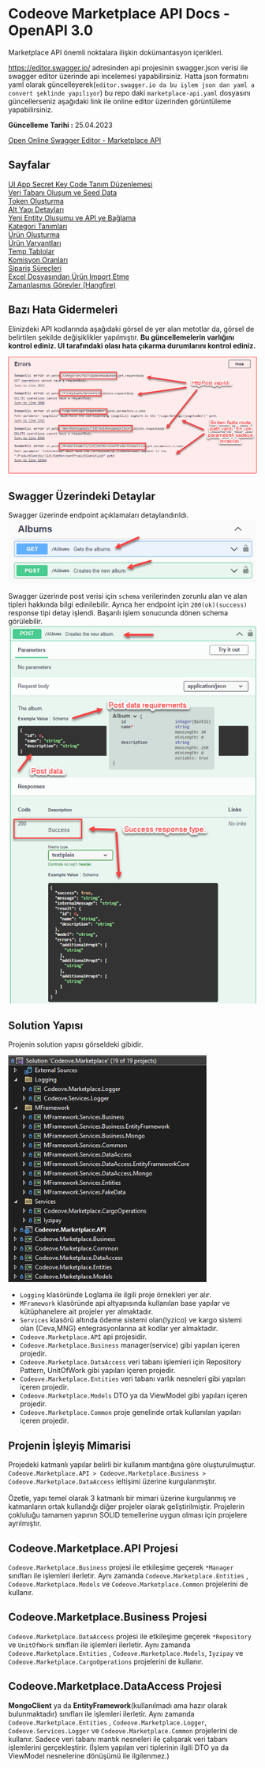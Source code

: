 # Codeove Marketplace API Docs - OpenAPI 3.0

Marketplace API önemli noktalara ilişkin dokümantasyon içerikleri.

https://editor.swagger.io/ adresinden api projesinin swagger.json verisi ile swagger editor üzerinde api incelemesi yapabilirsiniz. Hatta json formatını yaml olarak güncelleyerek(`editor.swagger.io da bu işlem json dan yaml a convert şeklinde yapılıyor`) bu repo daki `marketplace-api.yaml` dosyasını güncellerseniz aşağıdaki link ile online editor üzerinden görüntüleme yapabilirsiniz.

**Güncelleme Tarihi :**
25.04.2023

[Open Online Swagger Editor - Marketplace API](https://editor.swagger.io?url=https://raw.githubusercontent.com/muratbaseren/codeove-marketplace-api-docs/master/marketplace-api.yaml)

## Sayfalar
[UI App Secret Key Code Tanım Düzenlemesi](page-ui-app-secret-key-code.md)<br>
[Veri Tabanı Oluşum ve Seed Data](create-database-seed-data.md)<br>
[Token Oluşturma](token-olusturma.md)<br>
[Alt Yapı Detayları](infrastructure-details.md)<br>
[Yeni Entity Oluşumu ve API ye Bağlama](new-entity-and-api-controller.md)<br>
[Kategori Tanımları](kategori-tanimlari.md)<br>
[Ürün Oluşturma](urun-olusturma.md)<br>
[Ürün Varyantları](urun-varyanti.md)<br>
[Temp Tablolar](temp-tablolar.md)<br>
[Komisyon Oranları](komisyon-oranlari.md)<br>
[Sipariş Süreçleri](siparis-surecleri.md)<br>
[Excel Dosyasından Ürün Import Etme](excel-import.md)<br>
[Zamanlaşmış Görevler (Hangfire)](zamanlasmis-gorevler.md)<br>

## Bazı Hata Gidermeleri
Elinizdeki API kodlarında aşağıdaki görsel de yer alan metotlar da, görsel de belirtilen şekilde değişiklikler yapılmıştır. **Bu güncellemelerin varlığını kontrol ediniz. UI tarafındaki olası hata çıkarma durumlarını kontrol ediniz.**

![fixes](/images/fixes.jpg)

## Swagger Üzerindeki Detaylar
Swagger üzerinde endpoint açıklamaları detaylandırıldı.
![swagger comments](/images/swagger-comments.jpg)

Swagger üzerinde post verisi için `schema` verilerinden zorunlu alan ve alan tipleri hakkında bilgi edinilebilir. Ayrıca her endpoint için `200(ok)(success)` response tipi detay işlendi. Başarılı işlem sonucunda dönen schema görülebilir.
![swagger details](/images/swagger-detail.jpg)

## Solution Yapısı
Projenin solution yapısı görseldeki gibidir. 

![Proje solution mimarisi](/images/solution-projects.jpg?raw=true)

- `Logging` klasöründe Loglama ile ilgili proje örnekleri yer alır. 
- `MFramework` klasöründe api altyapısında kullanılan base yapılar ve kütüphanelere ait projeler yer almaktadır. 
- `Services` klasörü altında ödeme sistemi olan(Iyzico) ve kargo sistemi olan (Ceva,MNG) entegrasyonlarına ait kodlar yer almaktadır.
- `Codeove.Marketplace.API` api projesidir.
- `Codeove.Marketplace.Business` manager(service) gibi yapıları içeren projedir.
- `Codeove.Marketplace.DataAccess` veri tabanı işlemleri için Repository Pattern, UnitOfWork gibi yapıları içeren projedir.
- `Codeove.Marketplace.Entities` veri tabanı varlık nesneleri gibi yapıları içeren projedir.
- `Codeove.Marketplace.Models` DTO ya da ViewModel gibi yapıları içeren projedir.
- `Codeove.Marketplace.Common` proje genelinde ortak kullanılan  yapıları içeren projedir.

## Projenin İşleyiş Mimarisi
Projedeki katmanlı yapılar belirli bir kullanım mantığına göre oluşturulmuştur.<br>
`Codeove.Marketplace.API > Codeove.Marketplace.Business > Codeove.Marketplace.DataAccess` ieltişimi üzerine kurgulanmıştır.<br><br>
Özetle, yapı temel olarak 3 katmanlı bir mimari üzerine kurgulanmış ve katmanların ortak kullandığı diğer projeler olarak geliştirilmiştir. Projelerin çokluluğu tamamen yapının SOLID temellerine uygun olması için projelere ayrılmıştır.

## Codeove.Marketplace.API Projesi 
`Codeove.Marketplace.Business` projesi ile etkileşime geçerek `*Manager` sınıfları ile işlemleri ilerletir. Aynı zamanda `Codeove.Marketplace.Entities` , `Codeove.Marketplace.Models` ve `Codeove.Marketplace.Common` projelerini de kullanır.

## Codeove.Marketplace.Business Projesi 
`Codeove.Marketplace.DataAccess` projesi ile etkileşime geçerek `*Repository` ve `UnitOfWork` sınıfları ile işlemleri ilerletir. Aynı zamanda `Codeove.Marketplace.Entities` , `Codeove.Marketplace.Models`, `Iyzipay` ve `Codeove.Marketplace.CargoOperations` projelerini de kullanır.

## Codeove.Marketplace.DataAccess Projesi 
**MongoClient** ya da **EntityFramework**(kullanılmadı ama hazır olarak bulunmaktadır) sınıfları ile işlemleri ilerletir. Aynı zamanda `Codeove.Marketplace.Entities` , `Codeove.Marketplace.Logger`, `Codeove.Services.Logger` ve `Codeove.Marketplace.Common` projelerini de kullanır. Sadece veri tabanı mantık nesneleri ile çalışarak veri tabanı işlemlerini gerçekleştirir. (İşlem yapılan veri tiplerinin ilgili DTO ya da ViewModel nesnelerine dönüşümü ile ilgilenmez.)
